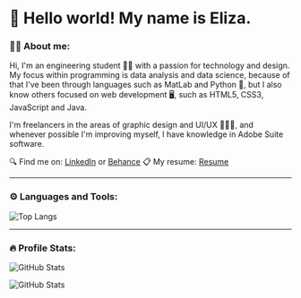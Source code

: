 <!--
**wollieliza/wollieliza** is a ✨ _special_ ✨ repository because its `README.md` (this file) appears on your GitHub profile.
-->

# 👋 Hello world! My name is Eliza.

### 👩‍💻 About me:

Hi, I'm an engineering student 👩‍🔧 with a passion for technology and design. My focus within programming is data analysis and data science, because of that I've been through languages such as MatLab and Python 🐍, but I also know others focused on web development 🖥️, such as HTML5, CSS3, JavaScript and Java.

I'm freelancers in the areas of graphic design and UI/UX 👩🏻‍🎨, and whenever possible I'm improving myself, I have knowledge in Adobe Suite software.

🔍 Find me on: [LinkedIn](https://www.linkedin.com/in/elizawollinger/) or [Behance](https://www.behance.net/elizawollinger)
📋 My resume: [Resume](https://drive.google.com/file/d/13tdTVR49mQZyjU6VLZLhiPfNw5jtHwgm/view?usp=sharing)

---

### ⚙️ Languages and Tools:

![Top Langs](https://github-readme-stats.vercel.app/api/top-langs/?username=wollieliza&layout=compact&theme=graywhite)

---

### 🔥 Profile Stats:

![GitHub Stats](https://github-readme-stats.vercel.app/api?username=wollieliza&show_icons=true&theme=graywhite)

![GitHub Stats](https://github-readme-streak-stats.herokuapp.com/?user=wollieliza&theme=graywhite)

